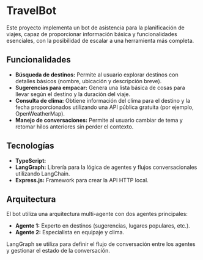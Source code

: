 # TravelBot

Este proyecto implementa un bot de asistencia para la planificación de viajes, capaz de proporcionar información básica y funcionalidades esenciales, con la posibilidad de escalar a una herramienta más completa.

## Funcionalidades

*   **Búsqueda de destinos:** Permite al usuario explorar destinos con detalles básicos (nombre, ubicación y descripción breve).
*   **Sugerencias para empacar:** Genera una lista básica de cosas para llevar según el destino y la duración del viaje.
*   **Consulta de clima:** Obtiene información del clima para el destino y la fecha proporcionados utilizando una API pública gratuita (por ejemplo, OpenWeatherMap).
*   **Manejo de conversaciones:** Permite al usuario cambiar de tema y retomar hilos anteriores sin perder el contexto.

## Tecnologías

*   **TypeScript:** 
*   **LangGraph:** Librería para la lógica de agentes y flujos conversacionales utilizando LangChain.
*   **Express.js:** Framework para crear la API HTTP local.

## Arquitectura

El bot utiliza una arquitectura multi-agente con dos agentes principales:

*   **Agente 1:** Experto en destinos (sugerencias, lugares populares, etc.).
*   **Agente 2:** Especialista en equipaje y clima.

LangGraph se utiliza para definir el flujo de conversación entre los agentes y gestionar el estado de la conversación.

